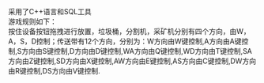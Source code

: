 采用了C++语言和SQL工具\
游戏规则如下：\
按住设备按钮拖拽进行放置，垃圾桶，分割机，采矿机分别有四个方向，由W，A，S，D控制；传送带有12个方向，分别为：W方向由W键控制,A方向由A键控制,S方向由S键控制,D方向由D键控制,WA方向由Q键控制,WD方向由T键控制,SA方向由Z键控制,SD方向由X键控制,AW方向由E键控制,AS方向由C键控制,DW方向由R键控制,DS方向由V键控制.
